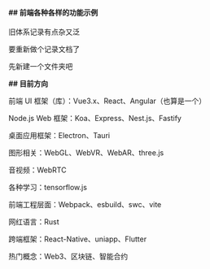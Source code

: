 #### ## 前端各种各样的功能示例

旧体系记录有点杂又泛

要重新做个记录文档了

先新建一个文件夹吧

**## 目前方向**

前端 UI 框架（库）：Vue3.x、React、Angular（也算是一个）

Node.js Web 框架：Koa、Express、Nest.js、Fastify

桌面应用框架：Electron、Tauri

图形相关：WebGL、WebVR、WebAR、three.js

音视频：WebRTC

各种学习：tensorflow.js

前端工程层面：Webpack、esbuild、swc、vite

网红语言：Rust

跨端框架：React-Native、uniapp、Flutter

热门概念：Web3、区块链、智能合约